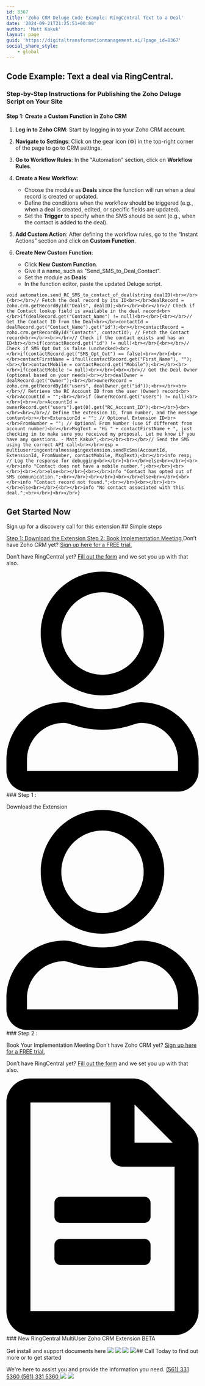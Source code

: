 ```yaml
---
id: 8367
title: 'Zoho CRM Deluge Code Example: RingCentral Text to a Deal'
date: '2024-09-21T21:25:51+00:00'
author: 'Matt Kakuk'
layout: page
guid: 'https://digitaltransformationmanagement.ai/?page_id=8367'
social_share_style:
    - global
---
```


## Code Example: Text a deal via RingCentral.

### Step-by-Step Instructions for Publishing the Zoho Deluge Script on Your Site

#### **Step 1: Create a Custom Function in Zoho CRM**

1. **Log in to Zoho CRM**: Start by logging in to your Zoho CRM account.
2. **Navigate to Settings**: Click on the gear icon (⚙️) in the top-right corner of the page to go to CRM settings.
3. **Go to Workflow Rules**: In the "Automation" section, click on **Workflow Rules**.
4. **Create a New Workflow**:
    
    
    - Choose the module as **Deals** since the function will run when a deal record is created or updated.
    - Define the conditions when the workflow should be triggered (e.g., when a deal is created, edited, or specific fields are updated).
    - Set the **Trigger** to specify when the SMS should be sent (e.g., when the contact is added to the deal).
5. **Add Custom Action**: After defining the workflow rules, go to the “Instant Actions” section and click on **Custom Function**.
6. **Create New Custom Function**:
    
    
    - Click **New Custom Function**.
    - Give it a name, such as "Send\_SMS\_to\_Deal\_Contact".
    - Set the module as **Deals**.
    - In the function editor, paste the updated Deluge script.

```
void automation.send_RC_SMS_to_contact_of_deal(string dealID)<br></br>{<br></br>// Fetch the deal record by its ID<br></br>dealRecord = zoho.crm.getRecordById("Deals", dealID);<br></br><br></br>// Check if the Contact lookup field is available in the deal record<br></br>if(dealRecord.get("Contact_Name") != null)<br></br>{<br></br>// Get the Contact ID from the Deal<br></br>contactId = dealRecord.get("Contact_Name").get("id");<br></br>contactRecord = zoho.crm.getRecordById("Contacts", contactId); // Fetch the Contact record<br></br><br></br>// Check if the contact exists and has an ID<br></br>if(contactRecord.get("id") != null)<br></br>{<br></br>// Check if SMS_Opt_Out is false (unchecked)<br></br>if(contactRecord.get("SMS_Opt_Out") == false)<br></br>{<br></br>contactFirstName = ifnull(contactRecord.get("First_Name"), "");<br></br>contactMobile = contactRecord.get("Mobile");<br></br><br></br>if(contactMobile != null)<br></br>{<br></br>// Get the Deal Owner (optional based on your needs)<br></br>dealOwner = dealRecord.get("Owner");<br></br>ownerRecord = zoho.crm.getRecordById("users", dealOwner.get("id"));<br></br><br></br>// Retrieve the RC Account ID from the user (Owner) record<br></br>AccountId = "";<br></br>if (ownerRecord.get("users") != null)<br></br>{<br></br>AccountId = ownerRecord.get("users").get(0).get("RC_Account_ID");<br></br>}<br></br><br></br>// Define the extension ID, from number, and the message content<br></br>ExtensionId = ""; // Optional Extension ID<br></br>FromNumber = ""; // Optional From Number (use if different from account number)<br></br>MsgText = "Hi " + contactFirstName + ", just checking in to make sure you received my proposal. Let me know if you have any questions. - Matt Kakuk";<br></br><br></br>// Send the SMS using the correct API call<br></br>resp = multiuserringcentralmessagingextension.sendRcSms(AccountId, ExtensionId, FromNumber, contactMobile, MsgText);<br></br>info resp; // Log the response for debugging<br></br>}<br></br>else<br></br>{<br></br>info "Contact does not have a mobile number.";<br></br>}<br></br>}<br></br>else<br></br>{<br></br>info "Contact has opted out of SMS communication.";<br></br>}<br></br>}<br></br>else<br></br>{<br></br>info "Contact record not found.";<br></br>}<br></br>}<br></br>else<br></br>{<br></br>info "No contact associated with this deal.";<br></br>}<br></br>}
```

## Get Started Now

 Sign up for a discovery call for this extension ## Simple steps

 [ Step 1: Download the Extension ](https://booknow.digitaltransformationmanagement.ai/#/customer/3989982000000065008) [ Step 2: Book Implementation Meeting ](https://booknow.digitaltransformationmanagement.ai/#/customer/3989982000000065008)Don’t have Zoho CRM yet? [Sign up here for a FREE trial.](https://store.zoho.com/ResellerCustomerSignUp.do?id=665fcaaac748dba6eb18d8d5e0c630c0)

Don’t have RingCentral yet? [Fill out the form](https://digitaltransformationmanagement.ai/contact-us/) and we set you up with that also.

 <svg aria-hidden="true" viewbox="0 0 448 512" xmlns="http://www.w3.org/2000/svg"><path d="M313.6 304c-28.7 0-42.5 16-89.6 16-47.1 0-60.8-16-89.6-16C60.2 304 0 364.2 0 438.4V464c0 26.5 21.5 48 48 48h352c26.5 0 48-21.5 48-48v-25.6c0-74.2-60.2-134.4-134.4-134.4zM400 464H48v-25.6c0-47.6 38.8-86.4 86.4-86.4 14.6 0 38.3 16 89.6 16 51.7 0 74.9-16 89.6-16 47.6 0 86.4 38.8 86.4 86.4V464zM224 288c79.5 0 144-64.5 144-144S303.5 0 224 0 80 64.5 80 144s64.5 144 144 144zm0-240c52.9 0 96 43.1 96 96s-43.1 96-96 96-96-43.1-96-96 43.1-96 96-96z"></path></svg>### Step 1 :

Download the Extension [ ](https://marketplace.zoho.com/app/crm/multi-user-ringcentral-texting-for-zoho-crm) [ ](https://marketplace.zoho.com/app/crm/multi-user-ringcentral-texting-for-zoho-crm) <svg aria-hidden="true" viewbox="0 0 448 512" xmlns="http://www.w3.org/2000/svg"><path d="M313.6 304c-28.7 0-42.5 16-89.6 16-47.1 0-60.8-16-89.6-16C60.2 304 0 364.2 0 438.4V464c0 26.5 21.5 48 48 48h352c26.5 0 48-21.5 48-48v-25.6c0-74.2-60.2-134.4-134.4-134.4zM400 464H48v-25.6c0-47.6 38.8-86.4 86.4-86.4 14.6 0 38.3 16 89.6 16 51.7 0 74.9-16 89.6-16 47.6 0 86.4 38.8 86.4 86.4V464zM224 288c79.5 0 144-64.5 144-144S303.5 0 224 0 80 64.5 80 144s64.5 144 144 144zm0-240c52.9 0 96 43.1 96 96s-43.1 96-96 96-96-43.1-96-96 43.1-96 96-96z"></path></svg>### Step 2 :

Book Your Implementation Meeting [ ](https://booknow.digitaltransformationmanagement.ai/#/3989982000000065008) [ ](https://booknow.digitaltransformationmanagement.ai/#/3989982000000065008)Don’t have Zoho CRM yet? [Sign up here for a FREE trial.](https://store.zoho.com/ResellerCustomerSignUp.do?id=665fcaaac748dba6eb18d8d5e0c630c0)

Don’t have RingCentral yet? [Fill out the form](https://digitaltransformationmanagement.ai/contact-us/) and we set you up with that also.

 <svg aria-hidden="true" viewbox="0 0 384 512" xmlns="http://www.w3.org/2000/svg"><path d="M288 248v28c0 6.6-5.4 12-12 12H108c-6.6 0-12-5.4-12-12v-28c0-6.6 5.4-12 12-12h168c6.6 0 12 5.4 12 12zm-12 72H108c-6.6 0-12 5.4-12 12v28c0 6.6 5.4 12 12 12h168c6.6 0 12-5.4 12-12v-28c0-6.6-5.4-12-12-12zm108-188.1V464c0 26.5-21.5 48-48 48H48c-26.5 0-48-21.5-48-48V48C0 21.5 21.5 0 48 0h204.1C264.8 0 277 5.1 286 14.1L369.9 98c9 8.9 14.1 21.2 14.1 33.9zm-128-80V128h76.1L256 51.9zM336 464V176H232c-13.3 0-24-10.7-24-24V48H48v416h288z"></path></svg>### New RingCentral MultiUser Zoho CRM Extension BETA

Get install and support documents here [ ](https://support.digitaltransformationmanagement.ai/portal/en/kb/new-ringcentral-multiuser-zoho-crm-extension-beta) ![](https://digitaltransformationmanagement.ai/wp-content/uploads/2022/07/img-04.webp) ![](https://digitaltransformationmanagement.ai/wp-content/uploads/2022/07/img-03.webp) ![](https://digitaltransformationmanagement.ai/wp-content/uploads/2022/07/shape-3.svg) ![](https://digitaltransformationmanagement.ai/wp-content/uploads/2024/02/circle-quarter-blue.png)## Call Today to find out more or to get started

 We're here to assist you and provide the information you need. [ (561) 331 5360 (561) 331 5360 ](tel:+15613315360) ![](https://digitaltransformationmanagement.ai/wp-content/uploads/2024/03/zoho_premium_partner.png) ![](https://digitaltransformationmanagement.ai/wp-content/uploads/2024/03/ringcentral-partner-logo-2048x202-1-1024x101.png)
